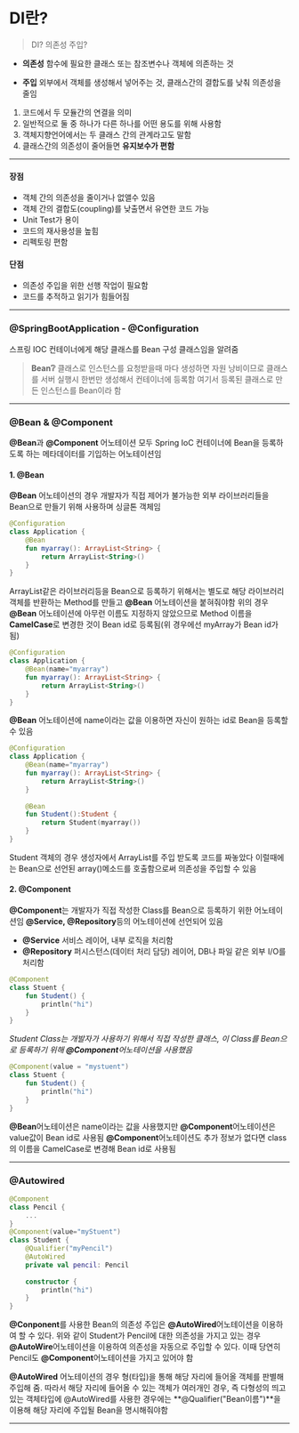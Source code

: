 # DI란?

> DI? 의존성 주입?

+ **의존성**  함수에 필요한 클래스 또는 참조변수나 객체에 의존하는 것

* **주입** 외부에서  객체를 생성해서 넣어주는 것, 클래스간의 결합도를 낮춰 의존성을 줄임


1. 코드에서 두 모듈간의 연결을 의미
2. 일반적으로 둘 중 하나가 다른 하나를 어떤 용도를 위해 사용함
3. 객체지향언어에서는 두 클래스 간의 관계라고도 말함
4. 클래스간의 의존성이 줄어들면 **유지보수가 편함**

---

#### 장점

+ 객체 간의 의존성을 줄이거나 없앨수 있음
+ 객체 간의 결합도(coupling)를 낮출면서 유연한 코드 가능
+ Unit Test가 용이
+ 코드의 재사용성을 높힘
+ 리펙토링 편함

#### 단점

+ 의존성 주입을 위한 선행 작업이 필요함
+ 코드를 추적하고 읽기가 힘들어짐

----

### @SpringBootApplication - @Configuration

스프링 IOC 컨테이너에게 해당 클래스를 Bean 구성 클래스임을 알려줌

> **Bean❔**
> 클래스로 인스턴스를 요청받을때 마다 생성하면 자원 낭비이므로 클래스를 서버 실행시 한번만 생성해서 컨테이너에 등록함 여기서 등록된 클래스로 만든 인스턴스를 Bean이라 함

---

### @Bean & @Component

**@Bean**과 **@Component** 어노테이션 모두 Spring IoC 컨테이너에 Bean을 등록하도록 하는 메타데이터를 기입하는 어노테이션임

#### 1. @Bean

**@Bean** 어노테이션의 경우 개발자가 직접 제어가 불가능한 외부 라이브러리들을 Bean으로 만들기 위해 사용하며 싱글톤 객체임

```kotlin
@Configuration
class Application {
    @Bean
    fun myarray(): ArrayList<String> {
        return ArrayList<String>()
    }
}
```

ArrayList같은 라이브러리등을 Bean으로 등록하기 위해서는 별도로 해당 라이브러리 객체를 반환하는 Method를 만들고 **@Bean** 어노테이션을 붙혀줘야함 위의 경우 
**@Bean** 어노테이션에 아무런 이름도 지정하지 않았으므로 Method 이름을 **CamelCase**로 변경한 것이 Bean id로 등록됨(위 경우에선 myArray가 Bean id가 됨)



```kotlin
@Configuration
class Application {
    @Bean(name="myarray")
    fun myarray(): ArrayList<String> {
        return ArrayList<String>()
    }
}
```

**@Bean** 어노테이션에 name이라는 값을 이용하면 자신이 원하는 id로 Bean을 등록할수 있음



```kotlin
@Configuration
class Application {
    @Bean(name="myarray")
    fun myarray(): ArrayList<String> {
        return ArrayList<String>()
    }
    
    @Bean
    fun Student():Student {
        return Student(myarray())
    }
}
```

Student 객체의 경우 생성자에서 ArrayList를 주입 받도록 코드를 짜놓았다 이럴때에는 Bean으로 선언된 array()메소드를 호출함으로써 의존성을 주입할 수 있음



#### 2. @Component

 **@Component**는 개발자가 직접 작성한 Class를 Bean으로 등록하기 위한 어노테이션임
 **@Service, @Repository**등의  어노테이션에 선언되어 있음

* **@Service**
  서비스 레이어, 내부 로직을 처리함
* **@Repository** 
  퍼시스턴스(데이터 처리 담당) 레이어, DB나 파일 같은 외부 I/O를 처리함

```kotlin
@Component
class Stuent {
    fun Student() {
        println("hi")
    }
}
```

*Student Class는 개발자가 사용하기 위해서 직접 작성한 클래스, 이 Class를 Bean으로 등록하기 위해 **@Component**어노테이션을 사용했음*



```kotlin
@Component(value = "mystuent")
class Stuent {
    fun Student() {
        println("hi")
    }
}
```

**@Bean**어노테이션은 name이라는 값을 사용했지만 **@Component**어노테이션은 value값이 Bean id로 사용됨 **@Component**어노테이션도 추가 정보가 없다면 class의 이름을 CamelCase로 변경해 Bean id로 사용됨



---

### @Autowired

```kotlin
@Component
class Pencil {
	...	
}
@Component(value="myStuent")
class Student {
    @Qualifier("myPencil")
    @AutoWired
    private val pencil: Pencil
    
    constructor {
        println("hi")
    }
}
```

**@Conponent**를 사용한 Bean의 의존성 주입은 **@AutoWired**어노테이션을 이용하여 할 수 있다. 위와 같이 Student가 Pencil에 대한 의존성을 가지고 있는 경우 **@AutoWire**어노테이션을 이용하여 의존성을 자동으로 주입할 수 있다. 이때 당연히 Pencil도 **@Component**어노테이션을 가지고 있어야 함

**@AutoWired** 어노테이션의 경우 형(타입)을 통해 해당 자리에 들어올 객체를 판별해 주입해 줌. 따라서 해당 자리에 들어올 수 있는 객체가 여러개인 경우, 즉 다형성의 띄고 있는 객체타입에 @AutoWired를 사용한 경우에는 **@Qualifier("Bean이름")**을 이용해 해당 자리에 주입될 Bean을 명시해줘야함

---